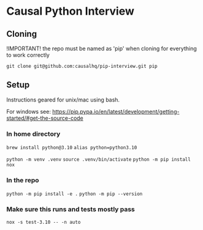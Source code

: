 # Causal Python Interview

## Cloning

!IMPORTANT! the repo must be named as 'pip' when cloning for everything to work correctly

`git clone git@github.com:causalhq/pip-interview.git pip`

## Setup

Instructions geared for unix/mac using bash.

For windows see: https://pip.pypa.io/en/latest/development/getting-started/#get-the-source-code

### In home directory

`brew install python@3.10`
`alias python=python3.10`

`python -m venv .venv`
`source .venv/bin/activate`
`python -m pip install nox`

### In the repo

`python -m pip install -e .`
`python -m pip --version`

### Make sure this runs and tests mostly pass

`nox -s test-3.10 -- -n auto`
